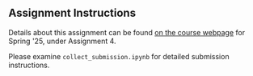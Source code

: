 ## Assignment Instructions
Details about this assignment can be found [on the course webpage](https://courses.cs.washington.edu/courses/cse493g1/25sp/assignments/) for Spring '25, under Assignment 4.


Please examine `collect_submission.ipynb` for detailed submission instructions.